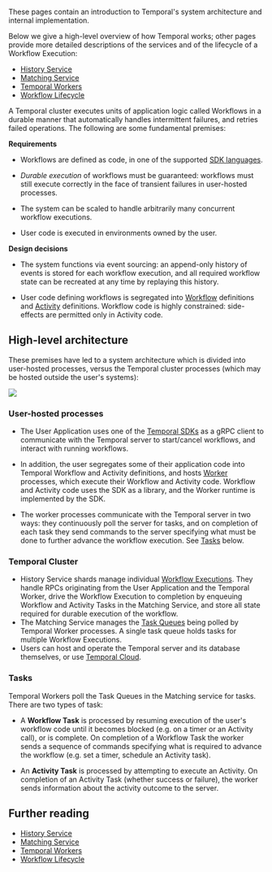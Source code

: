 These pages contain an introduction to Temporal's system architecture and internal implementation.

Below we give a high-level overview of how Temporal works; other pages provide more detailed descriptions of the services and of the lifecycle of a Workflow Execution:

- [History Service](./history-service.md)
- [Matching Service](./matching-service.md)
- [Temporal Workers](https://github.Com/temporalio/sdk-core/blob/master/architecture.md)
- [Workflow Lifecycle](./workflow-lifecycle.md)

A Temporal cluster executes units of application logic called Workflows in a durable manner that automatically handles intermittent failures, and retries failed operations. The following are some fundamental premises:

**Requirements**

- Workflows are defined as code, in one of the supported [SDK languages](https://docs.temporal.io/dev-guide).

- _Durable execution_ of workflows must be guaranteed: workflows must still execute correctly in the face of transient failures in user-hosted processes.

- The system can be scaled to handle arbitrarily many concurrent workflow executions.

- User code is executed in environments owned by the user.

**Design decisions**

- The system functions via event sourcing: an append-only history of events is stored for each workflow execution, and all required workflow state can be recreated at any time by replaying this history.

- User code defining workflows is segregated into [Workflow](https://docs.temporal.io/workflows) definitions and [Activity](https://docs.temporal.io/activities) definitions. Workflow code is highly constrained: side-effects are permitted only in Activity code.

## High-level architecture

These premises have led to a system architecture which is divided into user-hosted processes, versus the Temporal cluster processes (which may be hosted outside the user's systems):

<!-- https://lucid.app/lucidchart/0202e4b8-5258-4cd6-a6a0-67159300532b/edit -->
<img src="https://github.com/temporalio/temporal/assets/52205/47a7c139-1bb4-46f9-a401-793a63e39341">

### User-hosted processes

- The User Application uses one of the [Temporal SDKs](https://docs.temporal.io/dev-guide) as a gRPC client to communicate with the Temporal server to start/cancel workflows, and interact with running workflows.

- In addition, the user segregates some of their application code into Temporal Workflow and Activity definitions, and hosts [Worker](https://docs.temporal.io/workers) processes, which execute their Workflow and Activity code. Workflow and Activity code uses the SDK as a library, and the Worker runtime is implemented by the SDK.

- The worker processes communicate with the Temporal server in two ways: they continuously poll the server for tasks, and on completion of each task they send commands to the server specifying what must be done to further advance the workflow execution. See [Tasks](./#Tasks) below.

### Temporal Cluster

- History Service shards manage individual [Workflow Executions](https://docs.temporal.io/workflows#workflow-execution). They handle RPCs originating from the User Application and the Temporal Worker, drive the Workflow Execution to completion by enqueuing Workflow and Activity Tasks in the Matching Service, and store all state required for durable execution of the workflow.
- The Matching Service manages the [Task Queues](https://docs.temporal.io/workers#task-queue) being polled by Temporal Worker processes. A single task queue holds tasks for multiple Workflow Executions.
- Users can host and operate the Temporal server and its database themselves, or use [Temporal Cloud](https://temporal.io/cloud).

### Tasks

Temporal Workers poll the Task Queues in the Matching service for tasks. There are two types of task:

- A **Workflow Task** is processed by resuming execution of the user's workflow code until it becomes blocked (e.g. on a timer or an Activity call), or is complete. On completion of a Workflow Task the worker sends a sequence of commands specifying what is required to advance the workflow (e.g. set a timer, schedule an Activity task).

- An **Activity Task** is processed by attempting to execute an Activity. On completion of an Activity Task (whether success or failure), the worker sends information about the activity outcome to the server.

## Further reading

- [History Service](./history-service.md)
- [Matching Service](./matching-service.md)
- [Temporal Workers](https://github.Com/temporalio/sdk-core/blob/master/architecture.md)
- [Workflow Lifecycle](./workflow-lifecycle.md)
